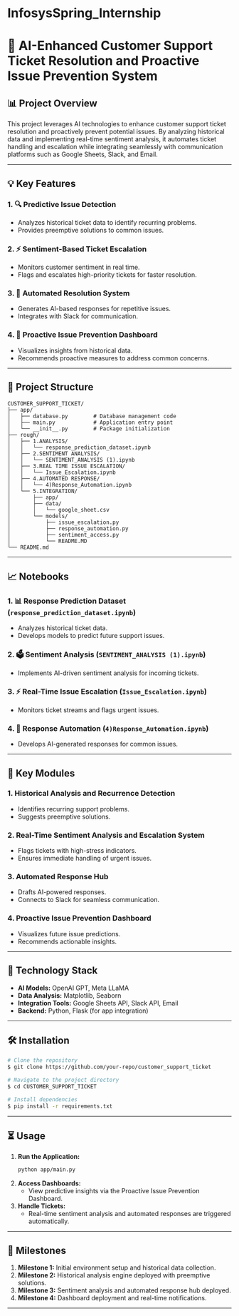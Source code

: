 # InfosysSpring_Internship


# 🔧 AI-Enhanced Customer Support Ticket Resolution and Proactive Issue Prevention System

## 📊 Project Overview
This project leverages AI technologies to enhance customer support ticket resolution and proactively prevent potential issues. By analyzing historical data and implementing real-time sentiment analysis, it automates ticket handling and escalation while integrating seamlessly with communication platforms such as Google Sheets, Slack, and Email.

---

## 💡 Key Features
### 1. 🔍 Predictive Issue Detection
- Analyzes historical ticket data to identify recurring problems.
- Provides preemptive solutions to common issues.

### 2. ⚡ Sentiment-Based Ticket Escalation
- Monitors customer sentiment in real time.
- Flags and escalates high-priority tickets for faster resolution.

### 3. 📢 Automated Resolution System
- Generates AI-based responses for repetitive issues.
- Integrates with Slack for communication.

### 4. 🔼 Proactive Issue Prevention Dashboard
- Visualizes insights from historical data.
- Recommends proactive measures to address common concerns.

---

## 📂 Project Structure
```
CUSTOMER_SUPPORT_TICKET/
├── app/
│   ├── database.py        # Database management code
│   ├── main.py            # Application entry point
│   └── __init__.py        # Package initialization
├── rough/
│   ├── 1.ANALYSIS/
│   │   └── response_prediction_dataset.ipynb
│   ├── 2.SENTIMENT ANALYSIS/
│   │   └── SENTIMENT_ANALYSIS (1).ipynb
│   ├── 3.REAL TIME ISSUE ESCALATION/
│   │   └── Issue_Escalation.ipynb
│   ├── 4.AUTOMATED RESPONSE/
│   │   └── 4)Response_Automation.ipynb
│   └── 5.INTEGRATION/
│       ├── app/
│       ├── data/
│       │   └── google_sheet.csv
│       └── models/
│           ├── issue_escalation.py
│           ├── response_automation.py
│           ├── sentiment_access.py
│           └── README.MD
└── README.md
```

---

## 📈 Notebooks
### 1. 📊 Response Prediction Dataset (`response_prediction_dataset.ipynb`)
- Analyzes historical ticket data.
- Develops models to predict future support issues.

### 2. 🗳️ Sentiment Analysis (`SENTIMENT_ANALYSIS (1).ipynb`)
- Implements AI-driven sentiment analysis for incoming tickets.

### 3. ⚡ Real-Time Issue Escalation (`Issue_Escalation.ipynb`)
- Monitors ticket streams and flags urgent issues.

### 4. 📢 Response Automation (`4)Response_Automation.ipynb`)
- Develops AI-generated responses for common issues.

---

## 🔄 Key Modules
### 1. **Historical Analysis and Recurrence Detection**
- Identifies recurring support problems.
- Suggests preemptive solutions.

### 2. **Real-Time Sentiment Analysis and Escalation System**
- Flags tickets with high-stress indicators.
- Ensures immediate handling of urgent issues.

### 3. **Automated Response Hub**
- Drafts AI-powered responses.
- Connects to Slack for seamless communication.

### 4. **Proactive Issue Prevention Dashboard**
- Visualizes future issue predictions.
- Recommends actionable insights.

---

## 🧰 Technology Stack
- **AI Models:** OpenAI GPT, Meta LLaMA
- **Data Analysis:** Matplotlib, Seaborn
- **Integration Tools:** Google Sheets API, Slack API, Email
- **Backend:** Python, Flask (for app integration)

---

## 🛠️ Installation
```bash
# Clone the repository
$ git clone https://github.com/your-repo/customer_support_ticket

# Navigate to the project directory
$ cd CUSTOMER_SUPPORT_TICKET

# Install dependencies
$ pip install -r requirements.txt
```

---

## ⏳ Usage
1. **Run the Application:**
    ```bash
    python app/main.py
    ```
2. **Access Dashboards:**
    - View predictive insights via the Proactive Issue Prevention Dashboard.
3. **Handle Tickets:**
    - Real-time sentiment analysis and automated responses are triggered automatically.

---

## 📅 Milestones
1. **Milestone 1:** Initial environment setup and historical data collection.
2. **Milestone 2:** Historical analysis engine deployed with preemptive solutions.
3. **Milestone 3:** Sentiment analysis and automated response hub deployed.
4. **Milestone 4:** Dashboard deployment and real-time notifications.

---


